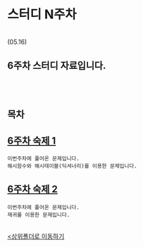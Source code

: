 # 스터디 N주차
</br>
 (05.16)

 6주차 스터디 자료입니다.
-

</br></br>

## 목차


[6주차 숙제 1](../../Export_problem/export%20problem_020~022.ipynb)
-
    이번주차에 풀어온 문제입니다.
    해시함수와 해시테이블(딕셔너리)를 이용한 문제입니다.

[6주차 숙제 2](../../Export_problem/export%20problem_005~007.ipynb)
-
    이번주차에 풀어온 문제입니다.
    재귀를 이용한 문제입니다.

<br>[<상위폴더로 이동하기](..)